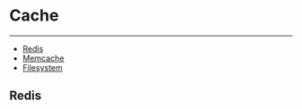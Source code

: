 # Cache

---

- [Redis](#redis)
- [Memcache](#memcache)
- [Filesystem](#filesystem)

<a name="redis"></a>
## Redis
